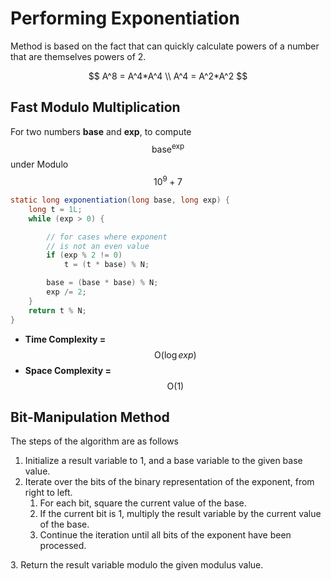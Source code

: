 # Performing Exponentiation

Method is based on the fact that can quickly calculate powers of a number that are themselves powers of 2.

$$
A^8 = A^4*A^4 \\ A^4 = A^2*A^2
$$



## Fast Modulo Multiplication

For two numbers **base** and **exp**, to compute $$\text{base}^{\text{exp}}$$ under Modulo $$10^9+7$$&#x20;

```java
static long exponentiation(long base, long exp) {
    long t = 1L;
    while (exp > 0) {

        // for cases where exponent
        // is not an even value
        if (exp % 2 != 0)
            t = (t * base) % N;

        base = (base * base) % N;
        exp /= 2;
    }
    return t % N;
}
```

* **Time Complexity =** $$\text{O}(\log{exp})$$
* **Space Complexity =** $$\text{O}(1)$$

## Bit-Manipulation Method

The steps of the algorithm are as follows&#x20;

1. Initialize a result variable to 1, and a base variable to the given base value.    &#x20;
2. Iterate over the bits of the binary representation of the exponent, from right to left.&#x20;
   1. For each bit, square the current value of the base.
   2. If the current bit is 1, multiply the result variable by the current value of the base.
   3. Continue the iteration until all bits of the exponent have been processed.

&#x20; 3\. Return the result variable modulo the given modulus value.

## &#x20; 

